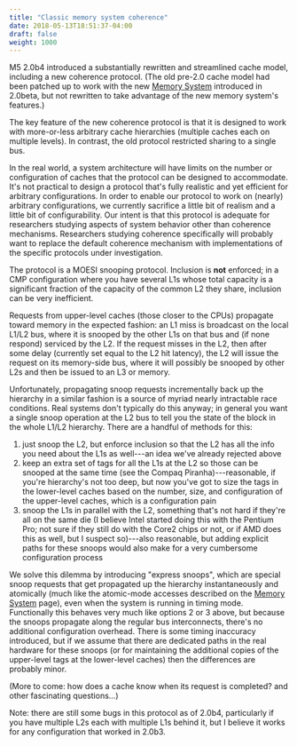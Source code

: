 ```yaml
---
title: "Classic memory system coherence"
date: 2018-05-13T18:51:37-04:00
draft: false
weight: 1000
---
```


M5 2.0b4 introduced a substantially rewritten and streamlined cache
model, including a new coherence protocol. (The old pre-2.0 cache model
had been patched up to work with the new [Memory
System](Memory_System "wikilink") introduced in 2.0beta, but not
rewritten to take advantage of the new memory system's features.)

The key feature of the new coherence protocol is that it is designed to
work with more-or-less arbitrary cache hierarchies (multiple caches each
on multiple levels). In contrast, the old protocol restricted sharing to
a single bus.

In the real world, a system architecture will have limits on the number
or configuration of caches that the protocol can be designed to
accommodate. It's not practical to design a protocol that's fully
realistic and yet efficient for arbitrary configurations. In order to
enable our protocol to work on (nearly) arbitrary configurations, we
currently sacrifice a little bit of realism and a little bit of
configurability. Our intent is that this protocol is adequate for
researchers studying aspects of system behavior other than coherence
mechanisms. Researchers studying coherence specifically will probably
want to replace the default coherence mechanism with implementations of
the specific protocols under investigation.

The protocol is a MOESI snooping protocol. Inclusion is **not**
enforced; in a CMP configuration where you have several L1s whose total
capacity is a significant fraction of the capacity of the common L2 they
share, inclusion can be very inefficient.

Requests from upper-level caches (those closer to the CPUs) propagate
toward memory in the expected fashion: an L1 miss is broadcast on the
local L1/L2 bus, where it is snooped by the other L1s on that bus and
(if none respond) serviced by the L2. If the request misses in the L2,
then after some delay (currently set equal to the L2 hit latency), the
L2 will issue the request on its memory-side bus, where it will possibly
be snooped by other L2s and then be issued to an L3 or memory.

Unfortunately, propagating snoop requests incrementally back up the
hierarchy in a similar fashion is a source of myriad nearly intractable
race conditions. Real systems don't typically do this anyway; in general
you want a single snoop operation at the L2 bus to tell you the state of
the block in the whole L1/L2 hierarchy. There are a handful of methods
for this:

1.  just snoop the L2, but enforce inclusion so that the L2 has all the
    info you need about the L1s as well---an idea we've already rejected
    above
2.  keep an extra set of tags for all the L1s at the L2 so those can be
    snooped at the same time (see the Compaq Piranha)---reasonable, if
    you're hierarchy's not too deep, but now you've got to size the tags
    in the lower-level caches based on the number, size, and
    configuration of the upper-level caches, which is a configuration
    pain
3.  snoop the L1s in parallel with the L2, something that's not hard if
    they're all on the same die (I believe Intel started doing this with
    the Pentium Pro; not sure if they still do with the Core2 chips or
    not, or if AMD does this as well, but I suspect so)---also
    reasonable, but adding explicit paths for these snoops would also
    make for a very cumbersome configuration process

We solve this dilemma by introducing "express snoops", which are special
snoop requests that get propagated up the hierarchy instantaneously and
atomically (much like the atomic-mode accesses described on the [Memory
System](Memory_System "wikilink") page), even when the system is running
in timing mode. Functionally this behaves very much like options 2 or 3
above, but because the snoops propagate along the regular bus
interconnects, there's no additional configuration overhead. There is
some timing inaccuracy introduced, but if we assume that there are
dedicated paths in the real hardware for these snoops (or for
maintaining the additional copies of the upper-level tags at the
lower-level caches) then the differences are probably minor.

(More to come: how does a cache know when its request is completed? and
other fascinating questions...)

Note: there are still some bugs in this protocol as of 2.0b4,
particularly if you have multiple L2s each with multiple L1s behind it,
but I believe it works for any configuration that worked in 2.0b3.

